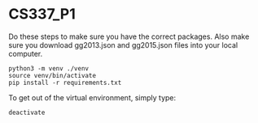 # CS337_P1
Do these steps to make sure you have the correct packages. Also make sure you download gg2013.json and gg2015.json files into your local computer.
```
python3 -m venv ./venv
source venv/bin/activate
pip install -r requirements.txt
```
To get out of the virtual environment, simply type:
```
deactivate
```
